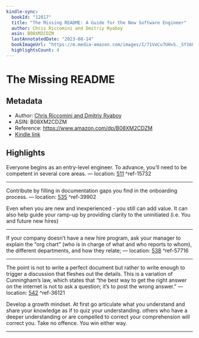 ```yaml
---
kindle-sync:
  bookId: "12817"
  title: "The Missing README: A Guide for the New Software Engineer"
  author: Chris Riccomini and Dmitriy Ryaboy
  asin: B08XM2CDZM
  lastAnnotatedDate: "2023-08-14"
  bookImageUrl: "https://m.media-amazon.com/images/I/71VeCu7UHvS._SY160.jpg"
  highlightsCount: 4
---
```


# The Missing README

## Metadata

- Author: [Chris Riccomini and Dmitriy Ryaboy](https://www.amazon.comundefined)
- ASIN: B08XM2CDZM
- Reference: https://www.amazon.com/dp/B08XM2CDZM
- [Kindle link](kindle://book?action=open&asin=B08XM2CDZM)

## Highlights

Everyone begins as an entry-level engineer. To advance, you’ll need to be competent in several core areas. — location: [511](kindle://book?action=open&asin=B08XM2CDZM&location=511) ^ref-15732

---

Contribute by filling in documentation gaps you find in the onboarding process. — location: [535](kindle://book?action=open&asin=B08XM2CDZM&location=535) ^ref-39902

Even when you are new and inexperienced - you still can add value. It can also help guide your ramp-up by providing clarity to the uninitiated (i.e. You and future new hires)

---

If your company doesn’t have a new hire program, ask your manager to explain the “org chart” (who is in charge of what and who reports to whom), the different departments, and how they relate; — location: [538](kindle://book?action=open&asin=B08XM2CDZM&location=538) ^ref-57716

---

The point is not to write a perfect document but rather to write enough to trigger a discussion that fleshes out the details. This is a variation of Cunningham’s law, which states that “the best way to get the right answer on the internet is not to ask a question; it’s to post the wrong answer.” — location: [542](kindle://book?action=open&asin=B08XM2CDZM&location=542) ^ref-36121

Develop a growth mindset. At first go articulate what you understand and share your knowledge as if to quiz your understanding. others who have a deeper understanding or are compelled to correct your comprehension will correct you. Take no offence. You win either way.

---
